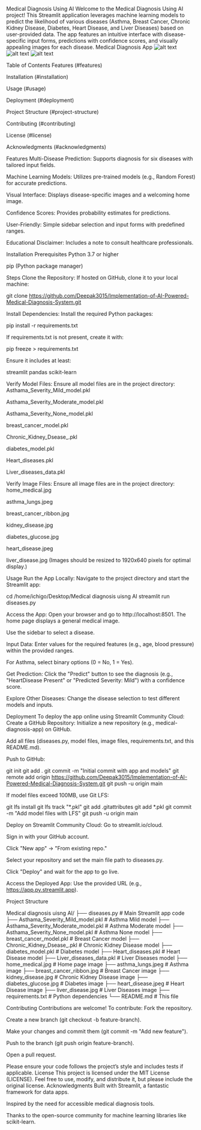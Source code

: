 Medical Diagnosis Using AI
Welcome to the Medical Diagnosis Using AI project! This Streamlit application leverages machine learning models to predict the likelihood of various diseases (Asthma, Breast Cancer, Chronic Kidney Disease, Diabetes, Heart Disease, and Liver Diseases) based on user-provided data. The app features an intuitive interface with disease-specific input forms, predictions with confidence scores, and visually appealing images for each disease.
Medical Diagnosis App
![alt text](<Screenshot from 2025-02-23 15-36-47.png>) ![alt text](<Screenshot from 2025-03-15 08-16-56.png>) ![alt text](<Screenshot from 2025-03-15 08-19-07.png>)

Table of Contents
Features (#features)

Installation (#installation)

Usage (#usage)

Deployment (#deployment)

Project Structure (#project-structure)

Contributing (#contributing)

License (#license)

Acknowledgments (#acknowledgments)

Features
Multi-Disease Prediction: Supports diagnosis for six diseases with tailored input fields.

Machine Learning Models: Utilizes pre-trained models (e.g., Random Forest) for accurate predictions.

Visual Interface: Displays disease-specific images and a welcoming home image.

Confidence Scores: Provides probability estimates for predictions.

User-Friendly: Simple sidebar selection and input forms with predefined ranges.

Educational Disclaimer: Includes a note to consult healthcare professionals.

Installation
Prerequisites
Python 3.7 or higher

pip (Python package manager)

Steps
Clone the Repository:
If hosted on GitHub, clone it to your local machine:

git clone https://github.com/Deepak3015/Implementation-of-AI-Powered-Medical-Diagnosis-System.git

Install Dependencies:
Install the required Python packages:

pip install -r requirements.txt

If requirements.txt is not present, create it with:

pip freeze > requirements.txt

Ensure it includes at least:

streamlit
pandas
scikit-learn

Verify Model Files:
Ensure all model files are in the project directory:
Asthama_Severity_Mild_model.pkl

Asthama_Severity_Moderate_model.pkl

Asthama_Severity_None_model.pkl

breast_cancer_model.pkl

Chronic_Kidney_Dsease_.pkl

diabetes_model.pkl

Heart_diseases.pkl

Liver_diseases_data.pkl

Verify Image Files:
Ensure all image files are in the project directory:
home_medical.jpg

asthma_lungs.jpeg

breast_cancer_ribbon.jpg

kidney_disease.jpg

diabetes_glucose.jpg

heart_disease.jpeg

liver_disease.jpg
(Images should be resized to 1920x640 pixels for optimal display.)

Usage
Run the App Locally:
Navigate to the project directory and start the Streamlit app:

cd /home/ichigo/Desktop/Medical diagnosis uisng AI
streamlit run diseases.py

Access the App:
Open your browser and go to http://localhost:8501.
The home page displays a general medical image.

Use the sidebar to select a disease.

Input Data:
Enter values for the required features (e.g., age, blood pressure) within the provided ranges.

For Asthma, select binary options (0 = No, 1 = Yes).

Get Prediction:
Click the "Predict" button to see the diagnosis (e.g., "HeartDisease Present" or "Predicted Severity: Mild") with a confidence score.

Explore Other Diseases:
Change the disease selection to test different models and inputs.

Deployment
To deploy the app online using Streamlit Community Cloud:
Create a GitHub Repository:
Initialize a new repository (e.g., medical-diagnosis-app) on GitHub.

Add all files (diseases.py, model files, image files, requirements.txt, and this README.md).

Push to GitHub:

git init
git add .
git commit -m "Initial commit with app and models"
git remote add origin https://github.com/Deepak3015/Implementation-of-AI-Powered-Medical-Diagnosis-System.git
git push -u origin main

If model files exceed 100MB, use Git LFS:

git lfs install
git lfs track "*.pkl"
git add .gitattributes
git add *.pkl
git commit -m "Add model files with LFS"
git push -u origin main

Deploy on Streamlit Community Cloud:
Go to streamlit.io/cloud.

Sign in with your GitHub account.

Click "New app" → "From existing repo."

Select your repository and set the main file path to diseases.py.

Click "Deploy" and wait for the app to go live.

Access the Deployed App:
Use the provided URL (e.g., https://app.py.streamlit.app).

Project Structure

Medical diagnosis uisng AI/
├── diseases.py            # Main Streamlit app code
├── Asthama_Severity_Mild_model.pkl  # Asthma Mild model
├── Asthama_Severity_Moderate_model.pkl  # Asthma Moderate model
├── Asthama_Severity_None_model.pkl  # Asthma None model
├── breast_cancer_model.pkl         # Breast Cancer model
├── Chronic_Kidney_Dsease_.pkl      # Chronic Kidney Disease model
├── diabetes_model.pkl              # Diabetes model
├── Heart_diseases.pkl              # Heart Disease model
├── Liver_diseases_data.pkl         # Liver Diseases model
├── home_medical.jpg                # Home page image
├── asthma_lungs.jpeg               # Asthma image
├── breast_cancer_ribbon.jpg        # Breast Cancer image
├── kidney_disease.jpg              # Chronic Kidney Disease image
├── diabetes_glucose.jpg            # Diabetes image
├── heart_disease.jpeg              # Heart Disease image
├── liver_disease.jpg               # Liver Diseases image
├── requirements.txt                # Python dependencies
└── README.md                       # This file

Contributing
Contributions are welcome! To contribute:
Fork the repository.

Create a new branch (git checkout -b feature-branch).

Make your changes and commit them (git commit -m "Add new feature").

Push to the branch (git push origin feature-branch).

Open a pull request.

Please ensure your code follows the project’s style and includes tests if applicable.
License
This project is licensed under the MIT License (LICENSE). Feel free to use, modify, and distribute it, but please include the original license.
Acknowledgments
Built with Streamlit, a fantastic framework for data apps.

Inspired by the need for accessible medical diagnosis tools.

Thanks to the open-source community for machine learning libraries like scikit-learn.

